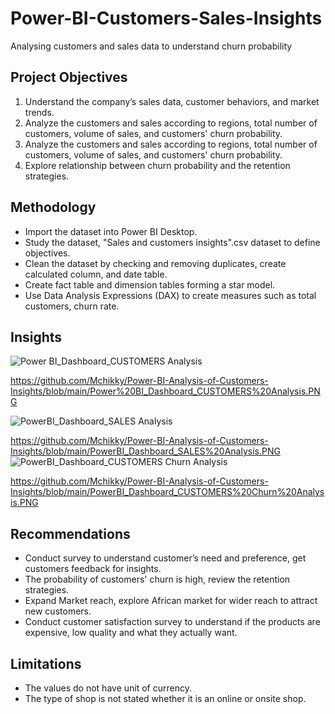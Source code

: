 # Power-BI-Customers-Sales-Insights
Analysing customers and sales data to understand churn probability 
## Project Objectives
1. Understand the company’s sales data, customer behaviors, and market trends.
2. Analyze the customers and sales according to  regions, total number of customers, volume of sales, and customers' churn probability.
3. Analyze the customers and sales according to  regions, total number of customers, volume of sales, and customers' churn probability.
4. Explore relationship between churn probability and the retention strategies. 
## Methodology
- Import the dataset into Power BI Desktop. 
- Study the dataset, "Sales and customers insights".csv dataset to define objectives.
- Clean the dataset by checking and removing duplicates, create calculated column, and date table. 
- Create fact table and dimension tables forming a star model. 
- Use Data Analysis Expressions (DAX) to create measures such as total customers, churn rate.
  
## Insights

![Power BI_Dashboard_CUSTOMERS Analysis](https://github.com/user-attachments/assets/ae942ad6-def5-4eab-9eba-267aa3ff6d65)

https://github.com/Mchikky/Power-BI-Analysis-of-Customers-Insights/blob/main/Power%20BI_Dashboard_CUSTOMERS%20Analysis.PNG

![PowerBI_Dashboard_SALES Analysis](https://github.com/user-attachments/assets/b1b33aa5-33b0-4d93-9caf-07908c9ab520)

https://github.com/Mchikky/Power-BI-Analysis-of-Customers-Insights/blob/main/PowerBI_Dashboard_SALES%20Analysis.PNG
![PowerBI_Dashboard_CUSTOMERS Churn Analysis](https://github.com/user-attachments/assets/20ab18df-015b-497b-b8a4-ebcc0c2e6ea7)

https://github.com/Mchikky/Power-BI-Analysis-of-Customers-Insights/blob/main/PowerBI_Dashboard_CUSTOMERS%20Churn%20Analysis.PNG

## Recommendations
- Conduct survey to understand customer’s need and preference, get customers feedback for insights. 
- The probability of customers' churn is high, review the retention strategies.  
- Expand Market reach, explore African market for wider reach to attract new customers.
- Conduct customer satisfaction survey to understand if the products are expensive, low quality and what they actually want.
## Limitations
- The values do not have unit of currency. 
- The type of shop is not stated whether it is an online or onsite shop.






